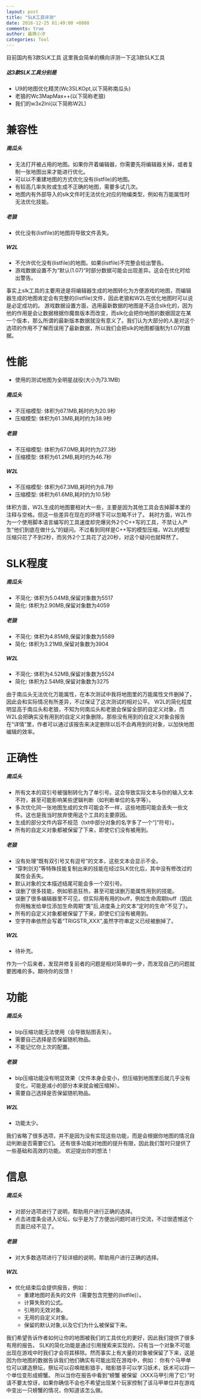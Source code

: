 ```yaml
---
layout: post
title: "SLK工具评测"
date: 2016-12-25 01:49:00 +0800
comments: true
author: 最萌小汐
categories: Tool
---
```


目前国内有3款SLK工具
这里我会简单的横向评测一下这3款SLK工具

<!-- more -->

##### 这3款SLK工具分别是
* U9的地图优化精灵(Wc3SLKOpt,以下简称南瓜头)
* 老狼的Wc3MapMax++(以下简称老狼)
* 我们的w3x2lni(以下简称W2L)

# 兼容性
##### 南瓜头
* 无法打开被占用的地图。如果你开着编辑器，你需要先将编辑器关掉，或者复制一张地图出来才能进行优化。
* 可以以不重建地图的方式优化没有(listfile)的地图。
* 有较高几率失败或生成不正确的地图，需要多试几次。
* 地图内有外部导入的slk文件时无法优化对应的物编类型，例如有万能属性时无法优化技能。

##### 老狼
* 优化没有(listfile)的地图将导致文件丢失。

##### W2L
* 不允许优化没有(listfile)的地图。如果(listfile)不完整会给出警告。
* 游戏数据设置不为“默认(1.07)”时部分数据可能会出现差异。这会在优化时给出警告。

事实上slk工具的主要用途是将编辑器生成的地图转化为方便游戏的地图，而编辑器生成的地图肯定会有完整的(listfile)文件，因此老狼和W2L在优化地图时可以说是必定成功的。
游戏数据设置方面，选用最新数据的地图是不适合slk化的，因为他的作用是会让数据根据你魔兽版本而改变，而slk化会把你地图的数据固定在某一个版本，那么所谓的最新版本数据就没有意义了。我们认为大部分的人是对这个选项的作用不了解而误用了最新数据，所以我们会把slk的地图都强制为1.07的数据。

# 性能
* 使用的测试地图为全明星战役(大小为73.1MB)

##### 南瓜头
* 不压缩模型: 体积为67.1MB,耗时约为20.9秒
* 压缩模型: 体积为61.3MB,耗时约为38.9秒

##### 老狼
* 不压缩模型: 体积为67.0MB,耗时约为27.3秒
* 压缩模型: 体积为61.2MB,耗时约为46.7秒

##### W2L
* 不压缩模型: 体积为67.3MB,耗时约为8.7秒
* 压缩模型: 体积为61.6MB,耗时约为10.5秒

体积方面，W2L生成的地图要相对大一些，主要是因为其他工具会去掉脚本里的注释与空格。但这一些差异在现在的环境下可以忽略不计了。
耗时方面，W2L作为一个使用脚本语言编写的工具速度却完爆另外2个C\+\+写的工具，不禁让人产生“他们到底在做什么”的疑问。不过看到同样是C\+\+写的模型压缩，W2L的模型压缩只花了不到2秒，而另外2个工具花了近20秒，对这个疑问也就释然了。

# SLK程度
##### 南瓜头
* 不简化: 体积为5.04MB,保留对象数为5517
* 简化: 体积为2.90MB,保留对象数为4059

##### 老狼
* 不简化: 体积为4.85MB,保留对象数为5589
* 简化: 体积为3.21MB,保留对象数为3904

##### W2L
* 不简化: 体积为4.52MB,保留对象数为5524
* 简化: 体积为2.54MB,保留对象数为3275

由于南瓜头无法优化万能属性，在本次测试中我将地图里的万能属性文件删掉了，因此会和实际情况有所差异，不过保证了这次测试的相对公平。
W2L的简化程度明显高于南瓜头和老狼，不知为何南瓜头和老狼会保留全部的自定义对象，而W2L会把确实没有用到的自定义对象删除。那些没有用到的自定义对象会报告在“详情”里，作者可以通过该报告来决定删除以后不会再用到的对象，以加快地图编辑的效率。

# 正确性
##### 南瓜头
* 所有文本的双引号被强制转化为了单引号。这会导致实际文本与你的输入文本不符，甚至可能影响某些逻辑判断（如判断单位的名字等）。
* 多次优化同一张地图生成的文件可能会不一样，这些地图可能会丢失一些文件。这也是我当时放弃使用这个工具的主要原因。
* 生成的部分文件内容不规范（txt中部分对象的名字多了一个“]”符号）。
* 所有的自定义对象都被保留了下来，即使它们没有被用到。

##### 老狼
* 没有处理“既有双引号又有逗号”的文本，这些文本会显示不全。
* “穿刺剑刃”等特殊技能复制出来的技能在经过SLK优化后，其中没有修改过的属性会丢失。
* 默认对象的文本描述结尾可能会多一个双引号。
* 误删了很多技能，例如邪恶狂热，甚至可能误删万能属性用到的技能。
* 误删了很多编辑器里不可见，但实际用有用的buff，例如生命周期buff（因此你用触发给单位添加生命周期“类”后,进度条上的文本“定时的生命”不见了）。
* 所有的自定义对象都被保留了下来，即使它们没有被用到。
* 空字符串依然会写着“TRIGSTR_XXX”,虽然字符串定义已经被删掉了。

##### W2L
* 待补充。

作为一个后来者，发现并修复前者的问题是相对简单的一步，而发现自己的问题就要困难的多。期待你的反馈！

# 功能
##### 南瓜头
* blp压缩功能无法使用（会导致贴图丢失）。
* 需要自己选择是否保留随机物品。
* 不能记忆你上次的配置。

##### 老狼
* blp压缩功能没有明显效果（文件本身会变小，但压缩到地图里后就几乎没有变化，可能是减小的部分本来就会被压缩掉）。
* 需要自己选择是否保留随机物品。

##### W2L
* 功能太少。

我们省略了很多选项，并不是因为没有实现这些功能，而是会根据你地图的情况自动判断是否需要它们。
还有很多功能对地图的提升有限，因此我们暂时只提供了一些基础和高效的功能。
欢迎提出你的想法！

# 信息
##### 南瓜头
* 对部分选项进行了说明，帮助用户进行正确的选择。
* 点击进度条会进入论坛，似乎是为了方便出问题时进行交流，不过很遗憾这个页面已经不见了。

##### 老狼
* 对大多数选项进行了较详细的说明，帮助用户进行正确的选择。

##### W2L
* 优化结束后会提供报告，例如：
  * 重建地图时丢失的文件（需要包含完整的(listfile)）。
  * 计算失败的公式。
  * 引用的无效对象。
  * 无用的自定义对象。
  * 保留的默认对象,以及它们为什么被保留下来。

我们希望告诉作者如何让你的地图被我们的工具优化的更好，因此我们提供了很多有用的报告。
SLK的简化功能是通过引用搜索来实现的，只有当一个对象不可能出现在游戏中时我们才会将其移除。然而事实上有大量的对象被保留了下来，这是因为你地图的数据告诉我们他们确实有可能出现在游戏中，例如：
你有个马甲单位可以建造祭坛，祭坛可以召唤暗影猎手，暗影猎手可以学习妖术，妖术可以将一个单位变形成螃蟹。
所以当你在报告中看到“螃蟹 被保留（XXX马甲引用了它）”时请不要太惊讶，如果你确信不会也不希望出现某个玩家控制了该马甲单位并在游戏中变出一只螃蟹的情况，你知道该怎么做。